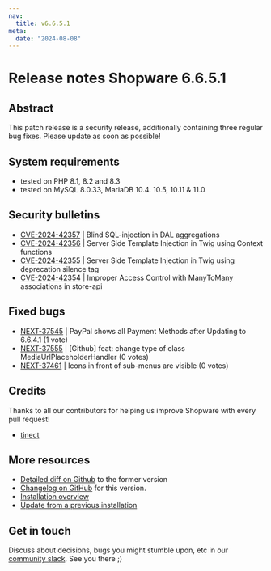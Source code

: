 ```yaml
---
nav:
  title: v6.6.5.1
meta:
  date: "2024-08-08"
---
```


# Release notes Shopware 6.6.5.1

## Abstract

This patch release is a security release, additionally containing three regular bug fixes. Please update as soon as possible!

## System requirements

* tested on PHP 8.1, 8.2 and 8.3
* tested on MySQL 8.0.33, MariaDB 10.4. 10.5, 10.11 & 11.0

## Security bulletins

* [CVE-2024-42357](https://github.com/shopware/shopware/security/advisories/GHSA-p6w9-r443-r752) | Blind SQL-injection in DAL aggregations
* [CVE-2024-42356](https://github.com/shopware/shopware/security/advisories/GHSA-35jp-8cgg-p4wj) | Server Side Template Injection in Twig using Context functions
* [CVE-2024-42355](https://github.com/shopware/shopware/security/advisories/GHSA-27wp-jvhw-v4xp) | Server Side Template Injection in Twig using deprecation silence tag
* [CVE-2024-42354](https://github.com/shopware/shopware/security/advisories/GHSA-hhcq-ph6w-494g) | Improper Access Control with ManyToMany associations in store-api

## Fixed bugs

* [NEXT-37545](https://issues.shopware.com/issues/NEXT-37545) | PayPal shows all Payment Methods after Updating to 6.6.4.1 (1 vote)
* [NEXT-37555](https://issues.shopware.com/issues/NEXT-37555) | [Github] feat: change type of class MediaUrlPlaceholderHandler (0 votes)
* [NEXT-37461](https://issues.shopware.com/issues/NEXT-37461) | Icons in front of sub-menus are visible (0 votes)

## Credits

Thanks to all our contributors for helping us improve Shopware with every pull request!

* [tinect](https://github.com/tinect)

## More resources

* [Detailed diff on Github](https://github.com/shopware/shopware/compare/v6.6.5.0...v6.6.5.1) to the former version
* [Changelog on GitHub](https://github.com/shopware/shopware/blob/v6.6.5.1/CHANGELOG.md) for this version.
* [Installation overview](https://developer.shopware.com/docs/guides/installation/)
* [Update from a previous installation](https://developer.shopware.com/docs/guides/installation/template.html#update-shopware)

## Get in touch

Discuss about decisions, bugs you might stumble upon, etc in our [community slack](https://slack.shopware.com). See you there ;)

